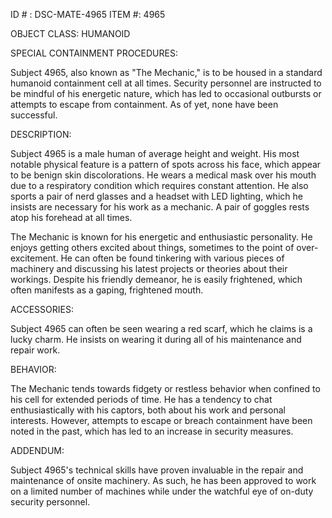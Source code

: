 ID # : DSC-MATE-4965
ITEM #: 4965

OBJECT CLASS: HUMANOID

SPECIAL CONTAINMENT PROCEDURES: 

Subject 4965, also known as "The Mechanic," is to be housed in a standard humanoid containment cell at all times. Security personnel are instructed to be mindful of his energetic nature, which has led to occasional outbursts or attempts to escape from containment. As of yet, none have been successful.

DESCRIPTION: 

Subject 4965 is a male human of average height and weight. His most notable physical feature is a pattern of spots across his face, which appear to be benign skin discolorations. He wears a medical mask over his mouth due to a respiratory condition which requires constant attention. He also sports a pair of nerd glasses and a headset with LED lighting, which he insists are necessary for his work as a mechanic. A pair of goggles rests atop his forehead at all times.

The Mechanic is known for his energetic and enthusiastic personality. He enjoys getting others excited about things, sometimes to the point of over-excitement. He can often be found tinkering with various pieces of machinery and discussing his latest projects or theories about their workings. Despite his friendly demeanor, he is easily frightened, which often manifests as a gaping, frightened mouth.

ACCESSORIES: 

Subject 4965 can often be seen wearing a red scarf, which he claims is a lucky charm. He insists on wearing it during all of his maintenance and repair work.

BEHAVIOR: 

The Mechanic tends towards fidgety or restless behavior when confined to his cell for extended periods of time. He has a tendency to chat enthusiastically with his captors, both about his work and personal interests. However, attempts to escape or breach containment have been noted in the past, which has led to an increase in security measures.

ADDENDUM:

Subject 4965's technical skills have proven invaluable in the repair and maintenance of onsite machinery. As such, he has been approved to work on a limited number of machines while under the watchful eye of on-duty security personnel.